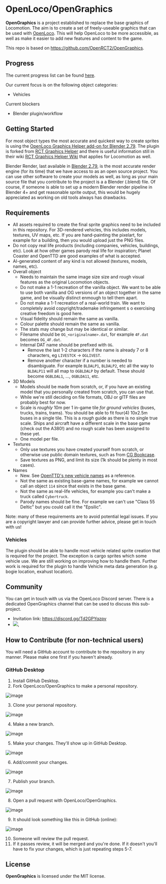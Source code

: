 # OpenLoco/OpenGraphics

**OpenGraphics** is a project established to replace the base graphics of Locomotion. The aim is to create a set of freely-useable graphics that can be used with [OpenLoco](https://github.com/OpenLoco/OpenLoco). This will help OpenLoco to be more accessible, as well as make it easier to add new features and content to the game.

This repo is based on https://github.com/OpenRCT2/OpenGraphics.

## Progress

The current progress list can be found [here](https://docs.google.com/spreadsheets/d/1Ar3_4SczzcS0fGtym5jfffUg8hnTzr-LwasNGV0AVbA/edit?usp=sharing).

Our current focus is on the following object categories:
- Vehicles

Current blockers
- Blender plugin/workflow

## Getting Started

For most object types the most accurate and quickest way to create sprites is using the [OpenLoco Graphics Helper add-on for Blender 2.79](https://github.com/OpenLoco/Blender-Loco-Graphics). The plugin is forked from [RCT Graphics Helper](https://github.com/oli414/Blender-RCT-Graphics) and there is useful information still in their wiki [RCT Graphics Helper Wiki](https://github.com/oli414/Blender-RCT-Graphics/wiki) that applies for Locomotion as well.

Blender Render, last available in [Blender 2.79](https://www.blender.org/download/previous-versions/), is the most accurate render engine (for its time) that we have access to as an open source project.
You can use other software to create your models as well, as long as your main source file that you contribute to the project is a a Blender (.blend) file.
Of course, if someone is able to set up a modern Blender render pipeline in Blender 4+ and get reasonable sprite output, this would be hugely appreciated as working on old tools always has drawbacks.

## Requirements

- All assets required to create the final sprite graphics need to be included in this repository. For 3D-rendered vehicles, this includes models, textures, UV maps, etc. If you are hand-painting the pixelart, for example for a building, then you would upload just the PNG files.
- Do not copy real life products (including companies, vehicles, buildings, etc). Look at how other games parody real life for inspiration; Planet Coaster and OpenTTD are good examples of what is accepted.
- AI-generated content of any kind is not allowed (textures, models, names, etc).
- Overall object
  - Needs to maintain the same image size size and rough visual features as the original Locomotion objects.
  - Do not make a 1-1 recreation of the vanilla object. We want to be able to use both vanilla and OG versions of an object together in the same game, and be visually distinct enmough to tell them apart.
  - Do not make a 1-1 recreation of a real-world train. We want to completely avoid copyright/trademake infringement s o exercising creative freedom is good here.
  - Visual fidelity should remain the same as vanilla.
  - Colour palette should remain the same as vanilla.
  - The stats may change but may be identical or similar.
  - Filename should be `OG_<originalname>.dat`, for example `4F.dat` becomes `OG_4F.dat`.
  - Internal DAT name should be prefixed with `OG`.
    - Remove the last 1-2 characters if the name is already 7 or 8 characters, eg `LIVESTCK` -> `OGLIVEST`.
    - Remove another character if a number is needed to disambiguate. For example `BLDALP1`, `BLDALP2`, etc all the way to `BLDALP11` will all map to `OGBLDALP` by default. These should become `OGBLDAL1`, ..., `OGBLDA11`, etc.
- 3D Models
  - Models should be made from scratch, or, if you have an existing model that you personally created from scratch, you can use that.
  - While we're still deciding on file formats, OBJ or glTF files are probably best for now.
  - Scale is *roughly* 10m per 1 in-game tile *for ground vehicles* (buses, trucks, trains, trams). You should be able to fit four(4) 10x2.5m buses in a single tile. This is a *rough* guide as there is no single true scale. Ships and aircraft have a different scale in the base game (check out the A380!) and no rough scale has been assigned to these yet.
  - One model per file.
- Textures 
  - Only use textures you have created yourself from scratch, or otherwise use public domain textures, such as from [CG Bookcase](https://www.cgbookcase.com/textures).
  - Save textures as PNG, and limit its size (1k should be plenty in most cases).
- Names
  -  New. See [OpenTTD's new vehicle names](https://wiki.openttd.org/en/Manual/Trains) as a reference.
  -  Not the same as existing base-game names, for example we cannot call an object `114` since that exists in the base game.
  -  Not the same as real-life vehicles, for example you can't make a truck called `Cybertruck`.
  -  Parody names should be fine. For example we can't use "Class 55 Deltic" but you could call it the "Epsilic".

Note: many of these requirements are to avoid potential legal issues. If you are a copyright lawyer and can provide further advice, please get in touch with us!

### Vehicles

The plugin should be able to handle most vehicle related sprite creation that is required for the project. The exception is cargo sprites which some vehicle use. We are still working on improving how to handle them. Further work is required for the plugin to handle Vehicle meta data generation (e.g. bogie location, exahust location).

## Community

You can get in touch with us via the OpenLoco Discord server. There is a dedicated OpenGraphics channel that can be used to discuss this sub-project.
- Invitation link: https://discord.gg/Td2GPYqzpv
- [![](https://img.shields.io/discord/689445672390361176?label=OpenLoco%2Fgraphics)](https://discordapp.com/channels/689445672390361176/1276903199885758535),

## How to Contribute (for non-technical users)

You will need a GitHub account to contribute to the repository in any manner. Please make one first if you haven't already.

### GitHub Desktop

1. Install GitHub Desktop.
2. Fork OpenLoco/OpenGraphics to make a personal repository.

![image](https://github.com/user-attachments/assets/6631275e-e7e7-444a-9850-fdd997adb5e8)

3. Clone your personal repository.

![image](https://github.com/user-attachments/assets/6ed7c863-d6f1-48d6-948e-a1fd5dc1b746)

4. Make a new branch.

  ![image](https://github.com/user-attachments/assets/2f834142-16c4-4de6-9684-b810207d070f)
  
5. Make your changes. They'll show up in GitHub Desktop.

  ![image](https://github.com/user-attachments/assets/1d0a8137-ea09-4232-88a2-615226cc55c4)
  
6. Add/commit your changes.

  ![image](https://github.com/user-attachments/assets/8c08bf07-14ef-42b1-a2fb-bcae4421f96c)
  
7. Publish your branch.

  ![image](https://github.com/user-attachments/assets/9b60eaa0-8d2a-419a-8e16-7cfa222c86ad)
  
8. Open a pull request with OpenLoco/OpenGraphics.

  ![image](https://github.com/user-attachments/assets/bad84247-b9db-4dd2-a7b8-ec5c7f3b4c43)

9. It should look something like this in GitHub (online):

![image](https://github.com/user-attachments/assets/8a6d03d5-f11c-48a3-ae84-6e429423372c)

  
10. Someone will review the pull request.
11. If it passes review, it will be merged and you're done. If it doesn't you'll have to fix your changes, which is just repeating steps 5-7.

## License

**OpenGraphics** is licensed under the MIT license.

